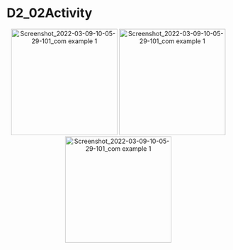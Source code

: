 # D2_02Activity

<p align="center">
<img width="240" alt="Screenshot_2022-03-09-10-05-29-101_com example 1" src="https://user-images.githubusercontent.com/32328761/168728507-500c6cdc-7e50-46b2-aca0-b9c9e1c239f5.png">
  <img width="240" alt="Screenshot_2022-03-09-10-05-29-101_com example 1" src="https://user-images.githubusercontent.com/32328761/168728529-628d154e-25cf-4a73-aee2-3d2a76aef5d3.png">
  <img width="240" alt="Screenshot_2022-03-09-10-05-29-101_com example 1" src="https://user-images.githubusercontent.com/32328761/168728549-d8417115-352d-4f97-bc17-9c43f1915f3a.png">
  
  
